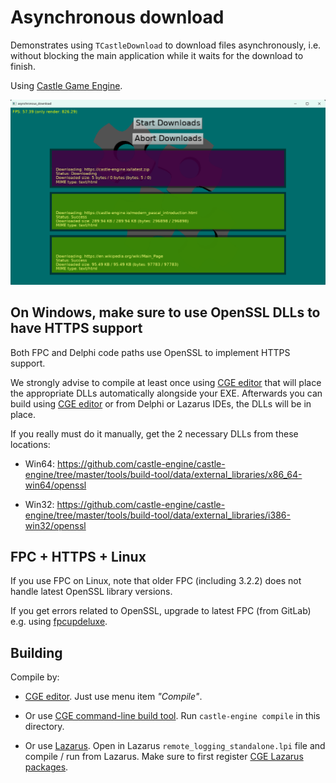 # Asynchronous download

Demonstrates using `TCastleDownload` to download files asynchronously, i.e. without blocking the main application while it waits for the download to finish.

Using [Castle Game Engine](https://castle-engine.io/).

![Screenshot](screenshot.png)

## On Windows, make sure to use OpenSSL DLLs to have HTTPS support

Both FPC and Delphi code paths use OpenSSL to implement HTTPS support.

We strongly advise to compile at least once using [CGE editor](https://castle-engine.io/editor) that will place the appropriate DLLs automatically alongside your EXE. Afterwards you can build using [CGE editor](https://castle-engine.io/editor) or from Delphi or Lazarus IDEs, the DLLs will be in place.

If you really must do it manually, get the 2 necessary DLLs from these locations:

- Win64: https://github.com/castle-engine/castle-engine/tree/master/tools/build-tool/data/external_libraries/x86_64-win64/openssl

- Win32: https://github.com/castle-engine/castle-engine/tree/master/tools/build-tool/data/external_libraries/i386-win32/openssl

## FPC + HTTPS + Linux

If you use FPC on Linux, note that older FPC (including 3.2.2) does not handle latest OpenSSL library versions.

If you get errors related to OpenSSL, upgrade to latest FPC (from GitLab) e.g. using [fpcupdeluxe](https://castle-engine.io/fpcupdeluxe).

## Building

Compile by:

- [CGE editor](https://castle-engine.io/manual_editor.php). Just use menu item _"Compile"_.

- Or use [CGE command-line build tool](https://castle-engine.io/build_tool). Run `castle-engine compile` in this directory.

- Or use [Lazarus](https://www.lazarus-ide.org/). Open in Lazarus `remote_logging_standalone.lpi` file and compile / run from Lazarus. Make sure to first register [CGE Lazarus packages](https://castle-engine.io/documentation.php).
